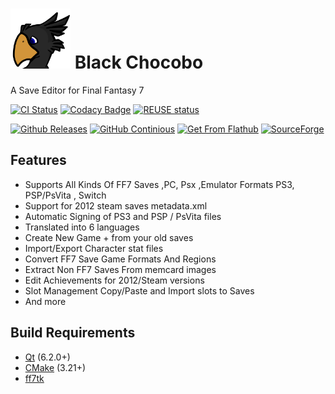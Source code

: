 <!--
    SPDX-FileCopyrightText: 2015 - 2024 Chris Rizzitello <sithlord48@gmail.com>
    SPDX-License-Identifier: CC0-1.0
-->
# <img src="https://github.com/sithlord48/blackchocobo/blob/master/icons/common/blackchocobo.svg" width="96" height="96"> Black Chocobo
A Save Editor for Final Fantasy 7

[![CI Status](https://github.com/sithlord48/blackchocobo/actions/workflows/build.yml/badge.svg)](https://github.com/sithlord48/blackchocobo/actions/workflows/build.yml) [![Codacy Badge](https://app.codacy.com/project/badge/Grade/993fc5029fd6486eb304d945a500b58f)](https://app.codacy.com/gh/sithlord48/blackchocobo/dashboard) [![REUSE status](https://api.reuse.software/badge/github.com/sithlord48/blackchocobo)](https://api.reuse.software/info/github.com/sithlord48/blackchocobo)

[![Github Releases](https://img.shields.io/sourceforge/dm/blackchocobo?logo=github&label=Download%20Stable%20Release)](https://github.com/sithlord48/blackchocobo/releases/tag/v1.14.0) [![GitHub Continious](https://img.shields.io/github/downloads/sithlord48/blackchocobo/total?logo=github&label=Download%20Continuous%20Release)](https://github.com/sithlord48/blackchocobo/releases/tag/continuous) [![Get From Flathub](https://img.shields.io/flathub/downloads/io.github.sithlord48.blackchocobo?logo=flathub&label=Download%20From%20Flathub)](https://flathub.org/apps/details/io.github.sithlord48.blackchocobo) [![SourceForge](https://img.shields.io/sourceforge/dt/blackchocobo/Samples?label=Download%20Save%20Samples)](https://sourceforge.net/projects/blackchocobo/files/Samples/samples.tar.gz/download)

## Features
 - Supports All Kinds Of FF7 Saves ,PC, Psx ,Emulator Formats PS3, PSP/PsVita , Switch
 - Support for 2012 steam saves metadata.xml
 - Automatic Signing of PS3 and PSP / PsVita files
 - Translated into 6 languages
 - Create New Game + from your old saves
 - Import/Export Character stat files
 - Convert FF7 Save Game Formats And Regions
 - Extract Non FF7 Saves From memcard images
 - Edit Achievements for 2012/Steam versions
 - Slot Management Copy/Paste and Import slots to Saves
 - And more

## Build Requirements
 - [Qt](https://www.qt.io) (6.2.0+)
 - [CMake](https://cmake.org) (3.21+)
 - [ff7tk](https://github.com/sithlord48/ff7tk)
